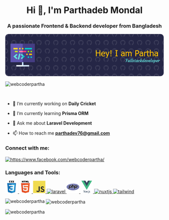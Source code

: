 <h1 align="center">Hi 👋, I'm Parthadeb Mondal</h1>
<h3 align="center">A passionate Frontend & Backend developer from Bangladesh</h3>
<p align="left"> <img src="https://github.com/WebcoderPartha/basicvuejs/blob/master/github-header.png" alt="webcoderpartha" /> </p>
<p align="left"> <img src="https://komarev.com/ghpvc/?username=webcoderpartha&label=Profile%20views&color=0e75b6&style=flat" alt="webcoderpartha" /> </p>
<p align="left"> <a href="https://twitter.com/" target="blank"><img src="https://img.shields.io/twitter/follow/?logo=twitter&style=for-the-badge" alt="" /></a> </p>

- 🔭 I’m currently working on **Daily Cricket**

- 🌱 I’m currently learning **Prisma ORM**

- 💬 Ask me about **Laravel Development**

- 📫 How to reach me **parthadev76@gmail.com**

<h3 align="left">Connect with me:</h3>
<p align="left">
<a href="https://www.facebook.com/webcoderpartha/" target="blank"><img align="center" src="https://raw.githubusercontent.com/rahuldkjain/github-profile-readme-generator/master/src/images/icons/Social/facebook.svg" alt="https://www.facebook.com/webcoderpartha/" height="30" width="40" /></a>
</p>

<h3 align="left">Languages and Tools:</h3>
<p align="left"> <a href="https://www.w3schools.com/css/" target="_blank" rel="noreferrer"> <img src="https://raw.githubusercontent.com/devicons/devicon/master/icons/css3/css3-original-wordmark.svg" alt="css3" width="40" height="40"/> </a> <a href="https://www.w3.org/html/" target="_blank" rel="noreferrer"> <img src="https://raw.githubusercontent.com/devicons/devicon/master/icons/html5/html5-original-wordmark.svg" alt="html5" width="40" height="40"/> </a> <a href="https://developer.mozilla.org/en-US/docs/Web/JavaScript" target="_blank" rel="noreferrer"> <img src="https://raw.githubusercontent.com/devicons/devicon/master/icons/javascript/javascript-original.svg" alt="javascript" width="40" height="40"/> </a> <a href="https://laravel.com/" target="_blank" rel="noreferrer"> <img src="https://laravel.com/img/logomark.min.svg" alt="laravel" width="40" height="40"/> </a> <a href="https://www.php.net" target="_blank" rel="noreferrer"> <img src="https://raw.githubusercontent.com/devicons/devicon/master/icons/php/php-original.svg" alt="php" width="40" height="40"/> </a> <a title="Vue JS" href="https://vuejs.org/" target="_blank" rel="noreferrer"> <img src="https://raw.githubusercontent.com/devicons/devicon/master/icons/vuejs/vuejs-original-wordmark.svg" alt="vuejs" width="40" height="40"/> </a> <a href="https://nuxt.com" title="Nuxt JS" target="_blank" rel="noreferrer"> <img src="https://www.vectorlogo.zone/logos/nuxtjs/nuxtjs-icon.svg" alt="nuxtjs" width="40" height="40"/> </a> <a href="https://tailwindcss.com/" title="Tailwind CSS" rel="nofollow"> <img src="https://www.vectorlogo.zone/logos/tailwindcss/tailwindcss-icon.svg" alt="tailwind" width="40" height="40" data-canonical-src="https://www.vectorlogo.zone/logos/tailwindcss/tailwindcss-icon.svg" style="max-width: 100%;"> </a></p>

<p><img align="left" src="https://github-readme-stats.vercel.app/api/top-langs?username=webcoderpartha&show_icons=true&locale=en&layout=compact" alt="webcoderpartha" /></p>

<p>&nbsp;<img align="center" src="https://github-readme-stats.vercel.app/api?username=webcoderpartha&show_icons=true&locale=en" alt="webcoderpartha" /></p>

<p><img align="center" src="https://github-readme-streak-stats.herokuapp.com/?user=webcoderpartha&" alt="webcoderpartha" /></p>
